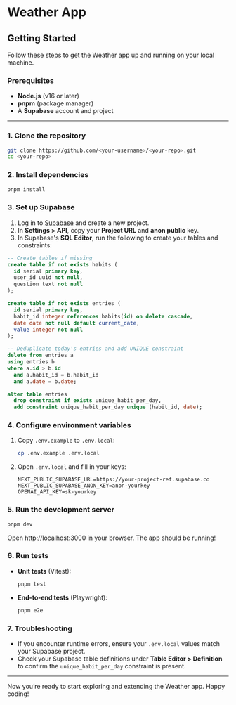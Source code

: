# Weather App

## Getting Started

Follow these steps to get the Weather app up and running on your local machine.

### Prerequisites
- **Node.js** (v16 or later)
- **pnpm** (package manager)
- A **Supabase** account and project

---

### 1. Clone the repository
```bash
git clone https://github.com/<your-username>/<your-repo>.git
cd <your-repo>
```

### 2. Install dependencies
```bash
pnpm install
```

### 3. Set up Supabase
1. Log in to [Supabase](https://app.supabase.com) and create a new project.
2. In **Settings > API**, copy your **Project URL** and **anon public** key.
3. In Supabase's **SQL Editor**, run the following to create your tables and constraints:
```sql
-- Create tables if missing
create table if not exists habits (
  id serial primary key,
  user_id uuid not null,
  question text not null
);

create table if not exists entries (
  id serial primary key,
  habit_id integer references habits(id) on delete cascade,
  date date not null default current_date,
  value integer not null
);

-- Deduplicate today's entries and add UNIQUE constraint
delete from entries a
using entries b
where a.id > b.id
  and a.habit_id = b.habit_id
  and a.date = b.date;

alter table entries
  drop constraint if exists unique_habit_per_day,
  add constraint unique_habit_per_day unique (habit_id, date);
```

### 4. Configure environment variables
1. Copy `.env.example` to `.env.local`:
   ```bash
   cp .env.example .env.local
   ```
2. Open `.env.local` and fill in your keys:
   ```env
   NEXT_PUBLIC_SUPABASE_URL=https://your-project-ref.supabase.co
   NEXT_PUBLIC_SUPABASE_ANON_KEY=anon-yourkey
   OPENAI_API_KEY=sk-yourkey
   ```

### 5. Run the development server
```bash
pnpm dev
```
Open http://localhost:3000 in your browser. The app should be running!

### 6. Run tests
- **Unit tests** (Vitest):
  ```bash
  pnpm test
  ```
- **End-to-end tests** (Playwright):
  ```bash
  pnpm e2e
  ```

### 7. Troubleshooting
- If you encounter runtime errors, ensure your `.env.local` values match your Supabase project.
- Check your Supabase table definitions under **Table Editor > Definition** to confirm the `unique_habit_per_day` constraint is present.

---

Now you’re ready to start exploring and extending the Weather app. Happy coding!

